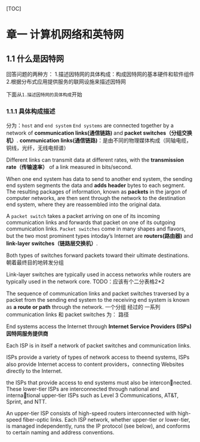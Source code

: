 [TOC]

# 章一 计算机网络和英特网

## 1.1 什么是因特网
回答问题的两种方：
1.描述因特网的具体构成：构成因特网的基本硬件和软件组件
2.根据分布式应用提供服务的联网设施来描述因特网

下面从`1.描述因特网的具体构成`开始
### 1.1.1 具体构成描述
分为：`host` and `end system`
`End systems` are connected together by a network of **communication links(通信链路)** and **packet switches（分组交换机）**.
**communication links(通信链路)**：是由不同的物理媒体构成（同轴电缆，铜线，光纤，无线电频谱）

Different links can transmit data at different rates, with the **transmission rate（传输速率）** of a link measured in bits/second.

When one end system has data to send to another end system, the sending end system segments the data and **adds header** bytes to each segment. The resulting packages of information, known as **packets** in the jargon of computer networks, are then sent through the network to the destination end system, where they are reassembled into the original data.

A `packet switch` takes a packet arriving on one of its incoming communication
links and forwards that packet on one of its outgoing communication links. 
`Packet switches` come in many shapes and flavors, but the two most prominent types intoday’s Internet are **routers(路由器)** and **link-layer switches（链路层交换机）**.

Both types of switches forward packets toward their ultimate destinations. 朝着最终目的地转发分组

Link-layer switches are typically used in access networks
while routers are typically used in the network core. 
TODO：应该有个二分表格2*2

The sequence of communication links and packet switches traversed by a packet from
the sending end system to the receiving end system is known as **a route or path**
through the network. 
一个分组 经过的 一系列 communication links 和 packet switches 为： 路径

End systems access the Internet through **Internet Service Providers (ISPs) 因特网服务提供商**

Each ISP is in itself a network of packet switches and communication links.

ISPs provide a variety of types of network access to theend systems, ISPs also provide Internet access to content providers，connecting Websites directly to the Internet.


the ISPs that provide access to end systems must also be interconnected. These lower-tier ISPs are interconnected through national and international upper-tier ISPs such as Level 3 Communications, AT&T, Sprint, and NTT.

An upper-tier ISP consists of high-speed routers interconnected with high-speed
fiber-optic links. Each ISP network, whether upper-tier or lower-tier, is managed
independently, runs the IP protocol (see below), and conforms to certain naming
and address conventions.

